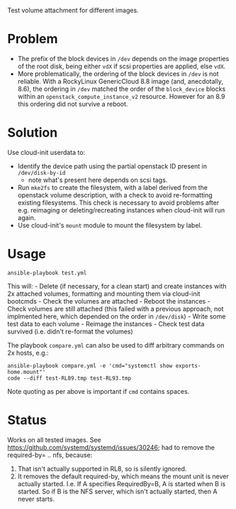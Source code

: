 Test volume attachment for different images.

# Problem
- The prefix of the block devices in `/dev` depends on the image properties of
  the root disk, being either `vdX` if scsi properties are applied, else `vdX`.
- More problematically, the ordering of the block devices in `/dev` is not reliable.
  With a RockyLinux GenericCloud 8.8 image (and, anecdotally, 8.6), the ordering in
  `/dev` matched the order of the `block_device` blocks within an
  `openstack_compute_instance_v2` resource. However for an 8.9 this ordering did not
  survive a reboot.

# Solution

Use cloud-init userdata to:
- Identify the device path using the partial openstack ID present in `/dev/disk-by-id`
  - note what's present here depends on scsi tags.
- Run `mke2fs` to create the filesystem, with a label derived from the openstack
  volume description, with a check to avoid re-formatting existing filesystems. This
  check is necessary to avoid problems after e.g. reimaging or deleting/recreating
  instances when cloud-init will run again.
- Use cloud-init's `mount` module to mount the filesystem by label.

# Usage

    ansible-playbook test.yml

This will:
    - Delete (if necessary, for a clean start) and create instances with 2x attached
      volumes, formatting and mounting them via cloud-init bootcmds
    - Check the volumes are attached
    - Reboot the instances
    - Check volumes are still attached (this failed with a previous approach, not
      implmented here, which depended on the order in `/dev/disk`)
    - Write some test data to each volume
    - Reimage the instances
    - Check test data survived (i.e. didn't re-format the volumes)

The playbook `compare.yml` can also be used to diff arbitrary commands on 2x hosts, e.g.:

    ansible-playbook compare.yml -e 'cmd="systemctl show exports-home.mount"'
    code --diff test-RL89.tmp test-RL93.tmp

Note quoting as per above is important if `cmd` contains spaces.

# Status

Works on all tested images. See https://github.com/systemd/systemd/issues/30246; had
to remove the required-by= .. nfs, because:

1. That isn't actually supported in RL8, so is silently ignored.
1. It removes the default required-by, which means the mount unit is never actually
   started. I.e. If A specifies RequiredBy=B, A is started when B is started. So if B
   is the NFS server, which isn't actually started, then A never starts.
